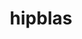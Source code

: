 ---
title: "hipblas"
layout: cache
categories: [package, develop-2025-07-13]
meta: {"compilers": ["gcc@11.4.0", "gcc@13.2.0"], "num_specs": 3, "num_specs_by_stack": {"e4s": 1, "ml-linux-x86_64-rocm": 2, "root": 3}, "oss": ["ubuntu22.04", "ubuntu24.04"], "platforms": ["linux"], "stacks": ["e4s", "ml-linux-x86_64-rocm", "root"], "targets": ["x86_64_v3"], "versions": ["6.2.4", "6.4.1"]}
spec_details: [{"compiler": "gcc@11.4.0", "hash": "dzad652wdmpvaq5zdzh3swwelzol5h6c", "os": "ubuntu22.04", "platform": "linux", "size": "-", "stacks": ["e4s", "root"], "target": "x86_64_v3", "variants": ["amdgpu_target:=auto", "~asan", "build_system=cmake", "build_type=Release", "~cuda", "generator=make", "~ipo", "patches:=8d71578,b05b34b", "+rocm"], "versions": ["6.4.1"]}, {"compiler": "gcc@13.2.0", "hash": "ptkt6wd34bbgzgj66q3soopnrk4adnrl", "os": "ubuntu24.04", "platform": "linux", "size": "-", "stacks": ["ml-linux-x86_64-rocm", "root"], "target": "x86_64_v3", "variants": ["amdgpu_target:=gfx90a", "~asan", "build_system=cmake", "build_type=Release", "~cuda", "generator=make", "~ipo", "patches:=b05b34b", "+rocm"], "versions": ["6.2.4"]}, {"compiler": "gcc@13.2.0", "hash": "tipedtztdnop4cway33ecblis2bqxwla", "os": "ubuntu24.04", "platform": "linux", "size": "-", "stacks": ["ml-linux-x86_64-rocm", "root"], "target": "x86_64_v3", "variants": ["amdgpu_target:=gfx90a", "~asan", "build_system=cmake", "build_type=Release", "~cuda", "generator=make", "~ipo", "patches:=b05b34b", "+rocm"], "versions": ["6.2.4"]}]
---